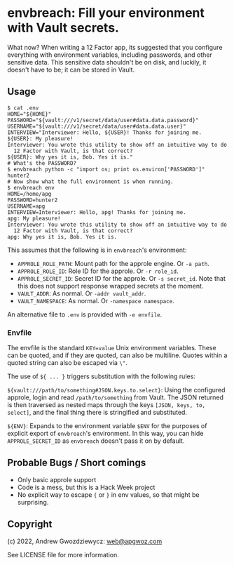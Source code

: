 # envbreach: Fill your environment with Vault secrets.

What now? When writing a 12 Factor app, its suggested that you configure
everything with environment variables, including passwords, and other
sensitive data. This sensitive data shouldn't be on disk, and luckily, it
doesn't have to be; it can be stored in Vault.

## Usage

```
$ cat .env
HOME="${HOME}"
PASSWORD="${vault:///v1/secret/data/user#data.data.password}"
USERNAME="${vault:///v1/secret/data/user#data.data.user}"
INTERVIEW="Interviewer: Hello, ${USER}! Thanks for joining me.
${USER}: My pleasure!
Interviewer: You wrote this utility to show off an intuitive way to do
  12 Factor with Vault, is that correct?
${USER}: Why yes it is, Bob. Yes it is."
# What's the PASSWORD?
$ envbreach python -c "import os; print os.environ['PASSWORD']"
hunter2
# Now show what the full environment is when running.
$ envbreach env
HOME=/home/apg
PASSWORD=hunter2
USERNAME=apg
INTERVIEW=Interviewer: Hello, apg! Thanks for joining me.
apg: My pleasure!
Interviewer: You wrote this utility to show off an intuitive way to do
  12 Factor with Vault, is that correct?
apg: Why yes it is, Bob. Yes it is.
```

This assumes that the following is in `envbreach`'s environment:

* `APPROLE_ROLE_PATH`: Mount path for the approle engine. Or `-a path`.
* `APPROLE_ROLE_ID`: Role ID for the approle. Or `-r role_id`.
* `APPROLE_SECRET_ID`: Secret ID for the approle. Or `-s
  secret_id`. Note that this does not support response wrapped secrets
  at the moment.
* `VAULT_ADDR`: As normal. Or `-addr vault_addr`.
* `VAULT_NAMESPACE`: As normal. Or `-namespace namespace`.

An alternative file to `.env` is provided with `-e envfile`.

### Envfile

The envfile is the standard `KEY=value` Unix environment
variables. These can be quoted, and if they are quoted, can also be
multiline. Quotes within a quoted string can also be escaped via `\"`.

The use of `${ ... }` triggers substitution with the following rules:

`${vault:///path/to/something#JSON.keys.to.select}`: Using the
configured approle, login and read `/path/to/something` from
Vault. The JSON returned is then traversed as nested maps through the
keys `[JSON, keys, to, select]`, and the final thing there is
stringified and substituted.

`${ENV}`: Expands to the environment variable `$ENV` for the purposes
of explicit export of `envbreach`'s environment. In this way, you can
hide `APPROLE_SECRET_ID` as `envbreach` doesn't pass it on by default.


## Probable Bugs / Short comings

* Only basic approle support
* Code is a mess, but this is a Hack Week project
* No explicit way to escape `{` or `}` in env values, so that might be
  surprising.

## Copyright

(c) 2022, Andrew Gwozdziewycz: web@apgwoz.com

See LICENSE file for more information.

